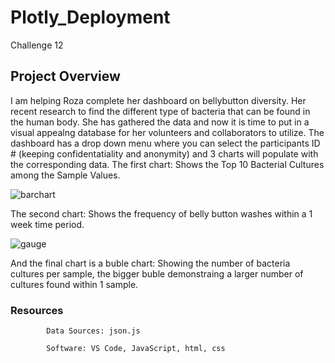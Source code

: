 # Plotly_Deployment
  Challenge 12

## Project Overview
I am helping Roza complete her dashboard on bellybutton diversity. Her recent research to find the different type of bacteria that can be found in the human body. She has gathered the data and now it is time to put in a visual appealng database for her volunteers and collaborators to utilize. The dashboard has a drop down menu where you can select the participants ID # (keeping confidentatiality and anonymity) and 3 charts will populate with the corresponding data.
The first chart: Shows the Top 10 Bacterial Cultures among the Sample Values.

![barchart](https://user-images.githubusercontent.com/96352625/160331620-3d5dc39b-1684-4b4c-b48a-17e9b439289b.png)

The second chart: Shows the frequency of belly button washes within a 1 week time period.

![gauge](https://user-images.githubusercontent.com/96352625/160331749-4e016630-f086-4807-9d3f-f572d95b0011.png)

And the final chart is a buble chart: Showing the number of bacteria cultures per sample, the bigger buble demonstraing a larger number of cultures found within 1 sample.

### Resources
            Data Sources: json.js
            
            Software: VS Code, JavaScript, html, css
    
